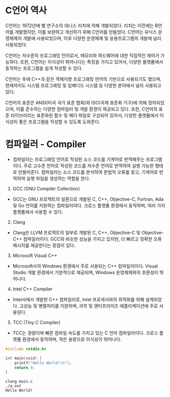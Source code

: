 # C언어 역사

C언어는 1972년에 벨 연구소의 데니스 리치에 의해 개발되었다. 리치는 이전에는 B언어를 개발했지만, 이를 보완하고 개선하기 위해 C언어를 만들었다. C언어는 유닉스 운영체제의 개발에 사용되었으며, 이후 다양한 운영체제 및 응용프로그램의 개발에 널리 사용되었다.

C언어는 저수준의 프로그래밍 언어로서, 메모리와 하드웨어에 대한 직접적인 제어가 가능하다. 또한, C언어는 이식성이 뛰어나다는 특징을 가지고 있어서, 다양한 플랫폼에서 동작하는 프로그램을 쉽게 작성할 수 있다.

C언어는 후에 C++과 같은 객체지향 프로그래밍 언어의 기반으로 사용되기도 했으며, 현재까지도 시스템 프로그래밍 및 임베디드 시스템 등 다양한 분야에서 널리 사용되고 있다.

C언어의 표준은 ANSI(미국 국가 표준 협회)와 ISO(국제 표준화 기구)에 의해 정의되었으며, 이를 준수하는 다양한 컴파일러 및 개발 환경이 제공되고 있다. 또한, C언어의 표준 라이브러리는 표준화된 함수 및 헤더 파일로 구성되어 있어서, 다양한 플랫폼에서 이식성이 좋은 프로그램을 작성할 수 있도록 도와준다.

# 컴파일러 - Compiler
- 컴파일러는 프로그래밍 언어로 작성된 소스 코드를 기계어로 번역해주는 프로그램이다. 주로 고수준 언어로 작성된 코드를 저수준 언어로 번역하여 실행 가능한 형태로 만들어준다. 컴파일러는 소스 코드를 분석하여 문법적 오류를 찾고, 기계어로 번역하여 실행 파일을 생성하는 역할을 한다.

1. GCC (GNU Compiler Collection)
- GCC는 GNU 프로젝트의 일환으로 개발된 C, C++, Objective-C, Fortran, Ada 및 Go 언어를 지원하는 컴파일러이다. 크로스 플랫폼 환경에서 동작하며, 여러 가지 플랫폼에서 사용할 수 있다.

2. Clang
- Clang은 LLVM 프로젝트의 일부로 개발된 C, C++, Objective-C 및 Objective-C++ 컴파일러이다. GCC와 비슷한 성능을 가지고 있지만, 더 빠르고 정확한 오류 메시지를 제공한다는 장점이 있다.

3. Microsoft Visual C++
- Microsoft사의 Windows 환경에서 주로 사용되는 C++ 컴파일러이다. Visual Studio 개발 환경에서 기본적으로 제공되며, Windows 운영체제와의 호환성이 뛰어나다.

4. Intel C++ Compiler
- Intel사에서 개발한 C++ 컴파일러로, Intel 프로세서와의 최적화를 위해 설계되었다. 고성능 및 병렬처리를 지원하며, 과학 및 엔터프라이즈 애플리케이션에 주로 사용된다.

5. TCC (Tiny C Compiler)
- TCC는 경량이며 빠른 컴파일 속도를 가지고 있는 C 언어 컴파일러이다. 크로스 플랫폼 환경에서 동작하며, 작은 용량으로 이식성이 뛰어나다.

```c
#include <stdio.h>

int main(void) {
    printf("Hello World!\n");
    return 0;
}
```
```console
clang main.c
./a.out
Hello World!
```
